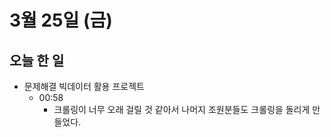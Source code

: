 # 3월 25일 (금)

## 오늘 한 일

* 문제해결 빅데이터 활용 프로젝트
  * 00:58
    * 크롤링이 너무 오래 걸릴 것 같아서 나머지 조원분들도 크롤링을 돌리게 만들었다.